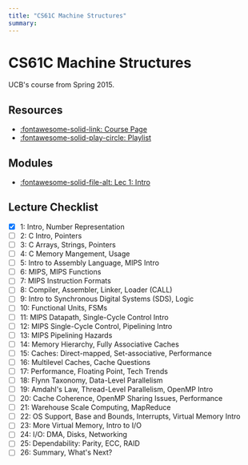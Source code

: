 ```yaml
---
title: "CS61C Machine Structures"
summary:
---
```


CS61C Machine Structures
===

UCB's course from Spring 2015.

Resources
---
- [:fontawesome-solid-link: Course Page](https://inst.eecs.berkeley.edu/~cs61c/sp15/)
- [:fontawesome-solid-play-circle: Playlist](https://www.youtube.com/playlist?list=PLhMnuBfGeCDM8pXLpqib90mDFJI-e1lpk)

Modules
---
- [:fontawesome-solid-file-alt: Lec 1: Intro](lec-1-intro.md)

Lecture Checklist
---

- [x] 1: Intro, Number Representation
- [ ] 2: C Intro, Pointers
- [ ] 3: C Arrays, Strings, Pointers
- [ ] 4: C Memory Mangement, Usage
- [ ] 5: Intro to Assembly Language, MIPS Intro
- [ ] 6: MIPS, MIPS Functions
- [ ] 7: MIPS Instruction Formats
- [ ] 8: Compiler, Assembler, Linker, Loader (CALL)
- [ ] 9: Intro to Synchronous Digital Systems (SDS), Logic
- [ ] 10: Functional Units, FSMs
- [ ] 11: MIPS Datapath, Single-Cycle Control Intro
- [ ] 12: MIPS Single-Cycle Control, Pipelining Intro
- [ ] 13: MIPS Pipelining Hazards
- [ ] 14: Memory Hierarchy, Fully Associative Caches
- [ ] 15: Caches: Direct-mapped, Set-associative, Performance
- [ ] 16: Multilevel Caches, Cache Questions
- [ ] 17: Performance, Floating Point, Tech Trends
- [ ] 18: Flynn Taxonomy, Data-Level Parallelism
- [ ] 19: Amdahl's Law, Thread-Level Parallelism, OpenMP Intro
- [ ] 20: Cache Coherence, OpenMP Sharing Issues, Performance
- [ ] 21: Warehouse Scale Computing, MapReduce
- [ ] 22: OS Support, Base and Bounds, Interrupts, Virtual Memory Intro
- [ ] 23: More Virtual Memory, Intro to I/O
- [ ] 24: I/O: DMA, Disks, Networking
- [ ] 25: Dependability: Parity, ECC, RAID
- [ ] 26: Summary, What's Next?
